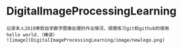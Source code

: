 # DigitalImageProcessingLearning
    记录本人2019寒假自学数字图像处理的作业情况，顺便练习git和github的使用
    hello world.（棒读）
    ![image](DigitalImageProcessingLearning/image/newlogo.png)
